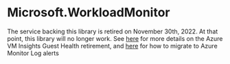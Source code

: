 # Microsoft.WorkloadMonitor

The service backing this library is retired on November 30th, 2022. At that point, this library will no longer work. See [here](https://nam06.safelinks.protection.outlook.com/?url=https%3A%2F%2Fazure.microsoft.com%2Fen-us%2Fupdates%2Ftransition-to-azure-monitor-log-alerts-for-vm-guest-health-by-30-november-2022%2F&data=05%7C01%7CJulia.Weingart%40microsoft.com%7C5b4a9c95d2be4ffa8b5908dad1677625%7C72f988bf86f141af91ab2d7cd011db47%7C1%7C0%7C638052539579118760%7CUnknown%7CTWFpbGZsb3d8eyJWIjoiMC4wLjAwMDAiLCJQIjoiV2luMzIiLCJBTiI6Ik1haWwiLCJXVCI6Mn0%3D%7C3000%7C%7C%7C&sdata=fHJcXlHLXb3DaeJZ3IY7DYG3oosRdKqrp2tMBE1NCkk%3D&reserved=0) for more details on the Azure VM Insights Guest Health retirement, and [here](https://nam06.safelinks.protection.outlook.com/?url=https%3A%2F%2Flearn.microsoft.com%2Fen-us%2Fazure%2Fazure-monitor%2Fvm%2Fvminsights-health-migrate&data=05%7C01%7CJulia.Weingart%40microsoft.com%7C5b4a9c95d2be4ffa8b5908dad1677625%7C72f988bf86f141af91ab2d7cd011db47%7C1%7C0%7C638052539579118760%7CUnknown%7CTWFpbGZsb3d8eyJWIjoiMC4wLjAwMDAiLCJQIjoiV2luMzIiLCJBTiI6Ik1haWwiLCJXVCI6Mn0%3D%7C3000%7C%7C%7C&sdata=sY25QiCYR2fRkwCtiNeAVXTliqif62DsRpDQHiAENn8%3D&reserved=0) for how to migrate to Azure Monitor Log alerts